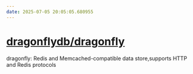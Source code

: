 ```yaml
---
date: 2025-07-05 20:05:05.680955
---
```


# [dragonflydb/dragonfly](https://github.com/dragonflydb/dragonfly)

dragonfly: Redis and Memcached-compatible data store,supports HTTP and Redis protocols